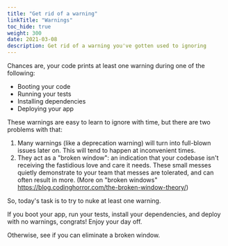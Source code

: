 ```yaml
---
title: "Get rid of a warning"
linkTitle: "Warnings"
toc_hide: true
weight: 300
date: 2021-03-08
description: Get rid of a warning you've gotten used to ignoring
---
```


Chances are, your code prints at least one warning during one of the following:

- Booting your code
- Running your tests
- Installing dependencies
- Deploying your app

These warnings are easy to learn to ignore with time, but there are two
problems with that:

1. Many warnings (like a deprecation warning) will turn into full-blown issues
   later on. This will tend to happen at inconvenient times.
2. They act as a "broken window": an indication that your codebase isn't
   receiving the fastidious love and care it needs. These small messes quietly
   demonstrate to your team that messes are tolerated, and can often result in
   more. (More on "broken windows"
   https://blog.codinghorror.com/the-broken-window-theory/)

So, today's task is to try to nuke at least one warning.

If you boot your app, run your tests, install your dependencies, and deploy
with no warnings, congrats! Enjoy your day off.

Otherwise, see if you can eliminate a broken window.

